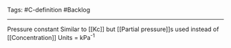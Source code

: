 Tags: #C-definition #Backlog 

---
Pressure constant
Similar to [[Kc]] but [[Partial pressure]]s used instead of [[Concentration]]
Units = kPa<sup>-1</sup>
